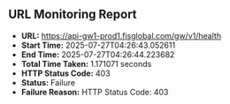 ## URL Monitoring Report

- **URL:** https://api-gw1-prod1.fisglobal.com/gw/v1/health
- **Start Time:** 2025-07-27T04:26:43.052611
- **End Time:** 2025-07-27T04:26:44.223682
- **Total Time Taken:** 1.171071 seconds
- **HTTP Status Code:** 403
- **Status:** Failure
- **Failure Reason:** HTTP Status Code: 403
